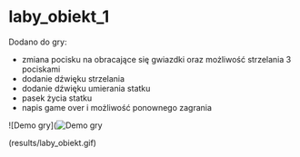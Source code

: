 # laby_obiekt_1

Dodano do gry:
- zmiana pocisku na obracające się gwiazdki oraz możliwość strzelania 3 pociskami
- dodanie dźwięku strzelania
- dodanie dźwięku umierania statku
- pasek życia statku
- napis game over i możliwość ponownego zagrania 


![Demo gry](![Demo gry](https://raw.githubusercontent.com/Zochaaa/laby_obiekt_1/main/laby_obiekt/results/laby_obiekt.gif)



(results/laby_obiekt.gif)

